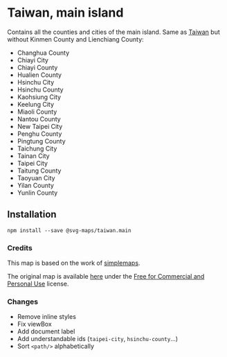 # Taiwan, main island

Contains all the counties and cities of the main island. Same as [Taiwan](/packages/taiwan/) but without Kinmen County and Lienchiang County:
* Changhua County
* Chiayi City
* Chiayi County
* Hualien County
* Hsinchu City
* Hsinchu County
* Kaohsiung City
* Keelung City
* Miaoli County
* Nantou County
* New Taipei City
* Penghu County
* Pingtung County
* Taichung City
* Tainan City
* Taipei City
* Taitung County
* Taoyuan City
* Yilan County
* Yunlin County

## Installation

`npm install --save @svg-maps/taiwan.main`

### Credits

This map is based on the work of [simplemaps](https://simplemaps.com).

The original map is available [here](https://simplemaps.com/resources/svg-tw) under the [Free for Commercial and Personal Use](https://simplemaps.com/resources/svg-license) license.

### Changes

* Remove inline styles
* Fix viewBox
* Add document label
* Add understandable ids (`taipei-city`, `hsinchu-county`...)
* Sort `<path/>` alphabetically
